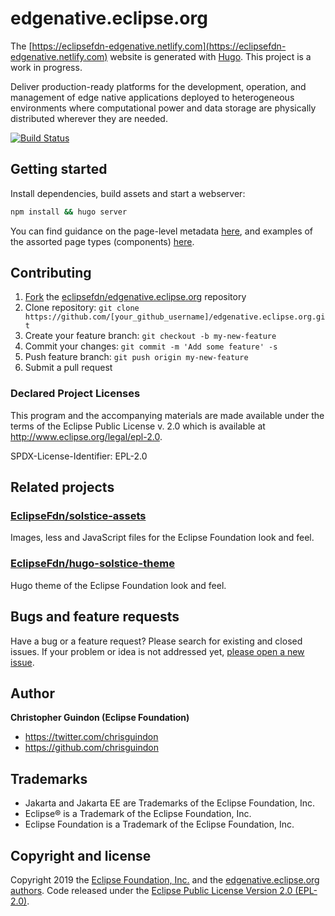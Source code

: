 # edgenative.eclipse.org

The [https://eclipsefdn-edgenative.netlify.com](https://eclipsefdn-edgenative.netlify.com) website is generated with [Hugo](https://gohugo.io/documentation/). This project is a work in progress. 

Deliver production-ready platforms for the development, operation, and management of edge native applications deployed to heterogeneous environments where computational power and data storage are physically distributed wherever they are needed.

[![Build Status](https://travis-ci.org/eclipsefdn/edgenative.eclipse.org.svg?branch=master)](https://travis-ci.org/eclipsefdn/edgenative.eclipse.org)

## Getting started

Install dependencies, build assets and start a webserver:

```bash
npm install && hugo server
```

You can find guidance on the page-level metadata [here](https://eclipsefdn.github.io/hugo-solstice-theme/), and examples of the assorted page types (components) [here](https://eclipsefdn.github.io/hugo-solstice-theme/components/).

## Contributing

1. [Fork](https://help.github.com/articles/fork-a-repo/) the [eclipsefdn/edgenative.eclipse.org](https://github.com/eclipsefdn/edgenative.eclipse.org) repository
2. Clone repository: `git clone https://github.com/[your_github_username]/edgenative.eclipse.org.git`
3. Create your feature branch: `git checkout -b my-new-feature`
4. Commit your changes: `git commit -m 'Add some feature' -s`
5. Push feature branch: `git push origin my-new-feature`
6. Submit a pull request

### Declared Project Licenses

This program and the accompanying materials are made available under the terms
of the Eclipse Public License v. 2.0 which is available at
http://www.eclipse.org/legal/epl-2.0.

SPDX-License-Identifier: EPL-2.0

## Related projects

### [EclipseFdn/solstice-assets](https://github.com/EclipseFdn/solstice-assets)

Images, less and JavaScript files for the Eclipse Foundation look and feel.

### [EclipseFdn/hugo-solstice-theme](https://github.com/EclipseFdn/hugo-solstice-theme)

Hugo theme of the Eclipse Foundation look and feel. 

## Bugs and feature requests

Have a bug or a feature request? Please search for existing and closed issues. If your problem or idea is not addressed yet, [please open a new issue](https://github.com/eclipsefdn/edgenative.eclipse.org/issues/new).

## Author

**Christopher Guindon (Eclipse Foundation)**

- <https://twitter.com/chrisguindon>
- <https://github.com/chrisguindon>

## Trademarks

* Jakarta and Jakarta EE are Trademarks of the Eclipse Foundation, Inc.
* Eclipse® is a Trademark of the Eclipse Foundation, Inc.
* Eclipse Foundation is a Trademark of the Eclipse Foundation, Inc.

## Copyright and license

Copyright 2019 the [Eclipse Foundation, Inc.](https://www.eclipse.org) and the [edgenative.eclipse.org authors](https://github.com/eclipsefdn/edgenative.eclipse.org/graphs/contributors). Code released under the [Eclipse Public License Version 2.0 (EPL-2.0)](https://github.com/eclipsefdn/edgenative.eclipse.org/blob/src/LICENSE).

